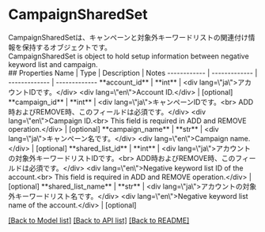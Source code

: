 # CampaignSharedSet

<div lang=\"ja\">CampaignSharedSetは、キャンペーンと対象外キーワードリストの関連付け情報を保持するオブジェクトです。</div> <div lang=\"en\">CampaignSharedSet is object to hold setup information between negative keyword list and campaign.</div> 
## Properties
Name | Type | Description | Notes
------------ | ------------- | ------------- | -------------
**account_id** | **int** | &lt;div lang&#x3D;\&quot;ja\&quot;&gt;アカウントIDです。&lt;/div&gt; &lt;div lang&#x3D;\&quot;en\&quot;&gt;Account ID.&lt;/div&gt;  | [optional] 
**campaign_id** | **int** | &lt;div lang&#x3D;\&quot;ja\&quot;&gt;キャンペーンIDです。&lt;br&gt; ADD時およびREMOVE時、このフィールドは必須です。&lt;/div&gt; &lt;div lang&#x3D;\&quot;en\&quot;&gt;Campaign ID.&lt;br&gt; This field is required in ADD and REMOVE operation.&lt;/div&gt;  | [optional] 
**campaign_name** | **str** | &lt;div lang&#x3D;\&quot;ja\&quot;&gt;キャンペーン名です。&lt;/div&gt; &lt;div lang&#x3D;\&quot;en\&quot;&gt;Campaign name.&lt;/div&gt;  | [optional] 
**shared_list_id** | **int** | &lt;div lang&#x3D;\&quot;ja\&quot;&gt;アカウントの対象外キーワードリストIDです。&lt;br&gt; ADD時およびREMOVE時、このフィールドは必須です。&lt;/div&gt; &lt;div lang&#x3D;\&quot;en\&quot;&gt;Negative keyword list ID of the account.&lt;br&gt; This field is required in ADD and REMOVE operation.&lt;/div&gt;  | [optional] 
**shared_list_name** | **str** | &lt;div lang&#x3D;\&quot;ja\&quot;&gt;アカウントの対象外キーワードリスト名です。&lt;/div&gt; &lt;div lang&#x3D;\&quot;en\&quot;&gt;Negative keyword list name of the account.&lt;/div&gt;  | [optional] 

[[Back to Model list]](../README.md#documentation-for-models) [[Back to API list]](../README.md#documentation-for-api-endpoints) [[Back to README]](../README.md)


